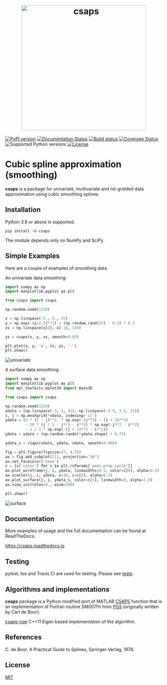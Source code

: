 <h1 align="center">
  <a href="https://github.com/espdev/csaps"><img src="https://user-images.githubusercontent.com/1299189/76571441-8d97e400-64c8-11ea-8c05-58850f8311a1.png" alt="csaps" width="400"/></a><br>
</h1>

<p align="center"><em></em></p>

[![PyPI version](https://img.shields.io/pypi/v/csaps.svg)](https://pypi.python.org/pypi/csaps)
[![Documentation Status](https://readthedocs.org/projects/csaps/badge/?version=latest)](https://csaps.readthedocs.io/en/latest/?badge=latest)
[![Build status](https://travis-ci.org/espdev/csaps.svg?branch=master)](https://travis-ci.org/espdev/csaps)
[![Coverage Status](https://coveralls.io/repos/github/espdev/csaps/badge.svg?branch=master)](https://coveralls.io/github/espdev/csaps?branch=master)
![Supported Python versions](https://img.shields.io/pypi/pyversions/csaps.svg)
[![License](https://img.shields.io/pypi/l/csaps.svg)](LICENSE)

# Cubic spline approximation (smoothing)

**csaps** is a package for univariate, multivariate and nd-gridded data approximation using cubic smoothing splines.

## Installation

Python 3.6 or above is supported.

```
pip install -U csaps
```

The module depends only on NumPy and SciPy.

## Simple Examples

Here are a couple of examples of smoothing data.

An univariate data smoothing:

```python
import numpy as np
import matplotlib.pyplot as plt

from csaps import csaps

np.random.seed(1234)

x = np.linspace(-5., 5., 25)
y = np.exp(-(x/2.5)**2) + (np.random.rand(25) - 0.2) * 0.3
xs = np.linspace(x[0], x[-1], 150)

ys = csaps(x, y, xs, smooth=0.85)

plt.plot(x, y, 'o', xs, ys, '-')
plt.show()
```

![univariate](https://user-images.githubusercontent.com/1299189/72231304-cd774380-35cb-11ea-821d-d5662cc1eedf.png)

A surface data smoothing:

```python
import numpy as np
import matplotlib.pyplot as plt
from mpl_toolkits.mplot3d import Axes3D

from csaps import csaps

np.random.seed(1234)
xdata = [np.linspace(-3, 3, 41), np.linspace(-3.5, 3.5, 31)]
i, j = np.meshgrid(*xdata, indexing='ij')
ydata = (3 * (1 - j)**2. * np.exp(-(j**2) - (i + 1)**2)
         - 10 * (j / 5 - j**3 - i**5) * np.exp(-j**2 - i**2)
         - 1 / 3 * np.exp(-(j + 1)**2 - i**2))
ydata = ydata + (np.random.randn(*ydata.shape) * 0.75)

ydata_s = csaps(xdata, ydata, xdata, smooth=0.988)

fig = plt.figure(figsize=(7, 4.5))
ax = fig.add_subplot(111, projection='3d')
ax.set_facecolor('none')
c = [s['color'] for s in plt.rcParams['axes.prop_cycle']]
ax.plot_wireframe(j, i, ydata, linewidths=0.5, color=c[0], alpha=0.5)
ax.scatter(j, i, ydata, s=10, c=c[0], alpha=0.5)
ax.plot_surface(j, i, ydata_s, color=c[1], linewidth=0, alpha=1.0)
ax.view_init(elev=9., azim=290)

plt.show()
```

![surface](https://user-images.githubusercontent.com/1299189/72231252-7a9d8c00-35cb-11ea-8890-487b8a7dbd1d.png)

## Documentation

More examples of usage and the full documentation can be found at ReadTheDocs.

https://csaps.readthedocs.io

## Testing

pytest, tox and Travis CI are used for testing. Please see [tests](tests).

## Algorithms and implementations

**csaps** package is a Python modified port of MATLAB [CSAPS](https://www.mathworks.com/help/curvefit/csaps.html) function that is an implementation of 
Fortran routine SMOOTH from [PGS](http://pages.cs.wisc.edu/~deboor/pgs/) (originally written by Carl de Boor).

[csaps-cpp](https://github.com/espdev/csaps-cpp) C++11 Eigen based implementation of the algorithm.

## References

C. de Boor, A Practical Guide to Splines, Springer-Verlag, 1978.

## License

[MIT](https://choosealicense.com/licenses/mit/)
